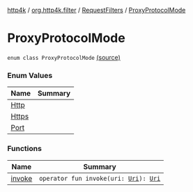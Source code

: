 [http4k](../../../index.md) / [org.http4k.filter](../../index.md) / [RequestFilters](../index.md) / [ProxyProtocolMode](./index.md)

# ProxyProtocolMode

`enum class ProxyProtocolMode` [(source)](https://github.com/http4k/http4k/blob/master/http4k-core/src/main/kotlin/org/http4k/filter/RequestFilters.kt#L47)

### Enum Values

| Name | Summary |
|---|---|
| [Http](-http.md) |  |
| [Https](-https.md) |  |
| [Port](-port.md) |  |

### Functions

| Name | Summary |
|---|---|
| [invoke](invoke.md) | `operator fun invoke(uri: `[`Uri`](../../../org.http4k.core/-uri/index.md)`): `[`Uri`](../../../org.http4k.core/-uri/index.md) |
